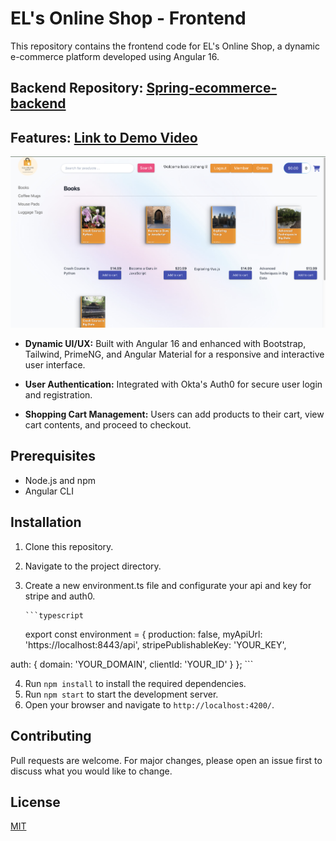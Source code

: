 # EL's Online Shop - Frontend

This repository contains the frontend code for EL's Online Shop, a dynamic e-commerce platform developed using Angular 16.

## Backend Repository: [Spring-ecommerce-backend](https://github.com/Zicheng-Li/Spring-ecommerce-backend)

## Features: [Link to Demo Video](https://youtu.be/q0_N9ydf67c)

![Frontend Interface](1.png)

- **Dynamic UI/UX:** Built with Angular 16 and enhanced with Bootstrap, Tailwind, PrimeNG, and Angular Material for a responsive and interactive user interface.
  
- **User Authentication:** Integrated with Okta's Auth0 for secure user login and registration.
  
- **Shopping Cart Management:** Users can add products to their cart, view cart contents, and proceed to checkout.

## Prerequisites

- Node.js and npm
- Angular CLI

## Installation

1. Clone this repository.
2. Navigate to the project directory.
3. Create a new environment.ts file and configurate your api and key for stripe and auth0.
   
       ```typescript
    export const environment = {
  production: false,
  myApiUrl: 'https://localhost:8443/api',
  stripePublishableKey: 'YOUR_KEY',

  auth: {
    domain: 'YOUR_DOMAIN',
    clientId: 'YOUR_ID'
  }
};
    ```
    
4. Run `npm install` to install the required dependencies.
5. Run `npm start` to start the development server.
6. Open your browser and navigate to `http://localhost:4200/`.

## Contributing

Pull requests are welcome. For major changes, please open an issue first to discuss what you would like to change.

## License

[MIT](https://choosealicense.com/licenses/mit/)

